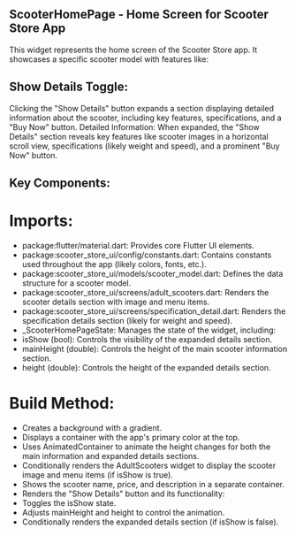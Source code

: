 ##  ScooterHomePage - Home Screen for Scooter Store App

This widget represents the home screen of the Scooter Store app. It showcases a specific scooter model with features like:

 ## Show Details Toggle: 
  Clicking the "Show Details" button expands a section displaying detailed information about the scooter, including key features, specifications, and a "Buy Now" button.
Detailed Information: When expanded, the "Show Details" section reveals key features like scooter images in a horizontal scroll view, specifications (likely weight and speed), and a prominent "Buy Now" button.
 ## Key Components:

# Imports:
  - package:flutter/material.dart: Provides core Flutter UI elements.
  - package:scooter_store_ui/config/constants.dart: Contains constants used throughout the app (likely colors, fonts, etc.).
  - package:scooter_store_ui/models/scooter_model.dart: Defines the data structure for a scooter model.
  - package:scooter_store_ui/screens/adult_scooters.dart: Renders the scooter details section with image and menu items.
  - package:scooter_store_ui/screens/specification_detail.dart: Renders the specification details section (likely for weight and speed).
  - _ScooterHomePageState: Manages the state of the widget, including:
  - isShow (bool): Controls the visibility of the expanded details section.
  - mainHeight (double): Controls the height of the main scooter information section.
  - height (double): Controls the height of the expanded details section.
# Build Method:
 - Creates a background with a gradient.
 - Displays a container with the app's primary color at the top.
 - Uses AnimatedContainer to animate the height changes for both the main information and expanded details sections.
 - Conditionally renders the AdultScooters widget to display the scooter image and menu items (if isShow is true).
 - Shows the scooter name, price, and description in a separate container.
 - Renders the "Show Details" button and its functionality:
 - Toggles the isShow state.
 - Adjusts mainHeight and height to control the animation.
 - Conditionally renders the expanded details section (if isShow is false).